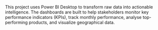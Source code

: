 This project uses Power BI Desktop to transform raw data into actionable intelligence. The dashboards are built to help stakeholders monitor key performance indicators (KPIs), track monthly performance, analyse top-performing products, and visualize geographical data.
